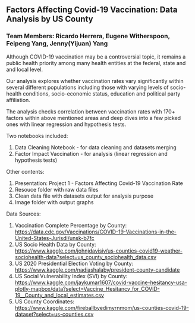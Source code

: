 ## Factors Affecting Covid-19 Vaccination: Data Analysis by US County
### Team Members: Ricardo Herrera, Eugene Witherspoon, Feipeng Yang, Jenny(Yijuan) Yang


Although COVID-19 vaccination may be a controversial topic, it remains a public health priority among many health entities at the federal, state and and local level.

Our analysis explores whether vaccination rates vary significantly within several different populations including those with varying levels of socio-health conditions, socio-economic status, education and political party affiliation. 

The analysis checks correlation between vaccination rates with 170+ factors within above mentioned areas and deep dives into a few picked ones with linear regression and hypothesis tests.

Two notebooks included:
1) Data Cleaning Notebook - for data cleaning and datasets merging
2) Factor Impact Vaccination - for analysis (linear regression and hypothesis tests)

Other contents:
1) Presentation: Project 1 - Factors Affecting Covid-19 Vaccination Rate
2) Resouce folder with raw data files
3) Clean data file with datasets output for analysis purpose
4) Image folder with output graphs

Data Sources:

1) Vaccination Complete Percentage by County:
https://data.cdc.gov/Vaccinations/COVID-19-Vaccinations-in-the-United-States-Jurisdi/unsk-b7fc
2)  US Socio Health Data by County: 
https://www.kaggle.com/johnjdavisiv/us-counties-covid19-weather-sociohealth-data?select=us_county_sociohealth_data.csv
3)  US 2020 Presidential Election Voting by County: 
https://www.kaggle.com/nadiashalaby/president-county-candidate 
4)  US Social Vulnerability Index (SVI) by County:
https://www.kaggle.com/jaykumar1607/covid-vaccine-hesitancy-usa-plotly-mapbox/data?select=Vaccine_Hesitancy_for_COVID-19__County_and_local_estimates.csv
5)  US County Coordinates:
https://www.kaggle.com/fireballbyedimyrnmom/us-counties-covid-19-dataset?select=us-counties.csv
